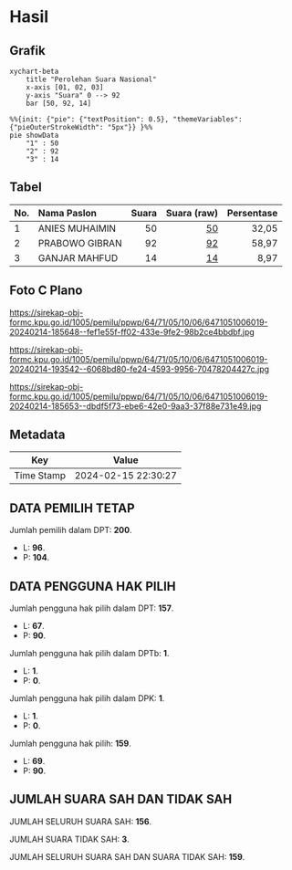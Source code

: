 # Hasil

## Grafik

```mermaid
xychart-beta
    title "Perolehan Suara Nasional"
    x-axis [01, 02, 03]
    y-axis "Suara" 0 --> 92
    bar [50, 92, 14]
```

```mermaid
%%{init: {"pie": {"textPosition": 0.5}, "themeVariables": {"pieOuterStrokeWidth": "5px"}} }%%
pie showData
    "1" : 50
    "2" : 92
    "3" : 14
```

## Tabel

| No. | Nama Paslon    | Suara | Suara (raw) | Persentase |
|:--- |:-------------- | -----:| -----------:| ----------:|
| 1   | ANIES MUHAIMIN | 50    | [50][p-1]   | 32,05      |
| 2   | PRABOWO GIBRAN | 92    | [92][p-2]   | 58,97      |
| 3   | GANJAR MAHFUD  | 14    | [14][p-3]   | 8,97       |


[p-1]: https://github.com/gigit-pemilu/pemilu-2024/blob/main/pilpres/hitung-suara/sub/64-kalimantan-timur/sub/71-kota-balikpapan/sub/05-balikpapan-selatan/sub/1006-gunungbahagia/sub/019-tps/sub/paslon-1.txt
[p-2]: https://github.com/gigit-pemilu/pemilu-2024/blob/main/pilpres/hitung-suara/sub/64-kalimantan-timur/sub/71-kota-balikpapan/sub/05-balikpapan-selatan/sub/1006-gunungbahagia/sub/019-tps/sub/paslon-2.txt
[p-3]: https://github.com/gigit-pemilu/pemilu-2024/blob/main/pilpres/hitung-suara/sub/64-kalimantan-timur/sub/71-kota-balikpapan/sub/05-balikpapan-selatan/sub/1006-gunungbahagia/sub/019-tps/sub/paslon-3.txt

## Foto C Plano

https://sirekap-obj-formc.kpu.go.id/1005/pemilu/ppwp/64/71/05/10/06/6471051006019-20240214-185648--fef1e55f-ff02-433e-9fe2-98b2ce4bbdbf.jpg

https://sirekap-obj-formc.kpu.go.id/1005/pemilu/ppwp/64/71/05/10/06/6471051006019-20240214-193542--6068bd80-fe24-4593-9956-70478204427c.jpg

https://sirekap-obj-formc.kpu.go.id/1005/pemilu/ppwp/64/71/05/10/06/6471051006019-20240214-185653--dbdf5f73-ebe6-42e0-9aa3-37f88e731e49.jpg


## Metadata

| Key        | Value               |
| ---------- | ------------------- |
| Time Stamp | 2024-02-15 22:30:27 |


## DATA PEMILIH TETAP

Jumlah pemilih dalam DPT: **200**.
 * L: **96**.
 * P: **104**.

## DATA PENGGUNA HAK PILIH

Jumlah pengguna hak pilih dalam DPT: **157**.
 * L: **67**.
 * P: **90**.

Jumlah pengguna hak pilih dalam DPTb: **1**.
 * L: **1**.
 * P: **0**.

Jumlah pengguna hak pilih dalam DPK: **1**.
 * L: **1**.
 * P: **0**.

Jumlah pengguna hak pilih: **159**.
 * L: **69**.
 * P: **90**.

## JUMLAH SUARA SAH DAN TIDAK SAH

JUMLAH SELURUH SUARA SAH: **156**.

JUMLAH SUARA TIDAK SAH: **3**.

JUMLAH SELURUH SUARA SAH DAN SUARA TIDAK SAH: **159**.


